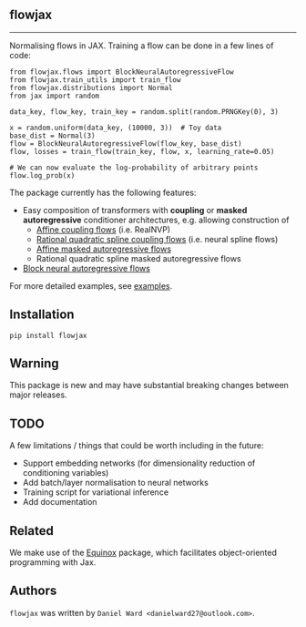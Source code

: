 ## flowjax
-------

Normalising flows in JAX. Training a flow can be done in a few lines of code:

```
from flowjax.flows import BlockNeuralAutoregressiveFlow
from flowjax.train_utils import train_flow
from flowjax.distributions import Normal
from jax import random

data_key, flow_key, train_key = random.split(random.PRNGKey(0), 3)

x = random.uniform(data_key, (10000, 3))  # Toy data
base_dist = Normal(3)
flow = BlockNeuralAutoregressiveFlow(flow_key, base_dist)
flow, losses = train_flow(train_key, flow, x, learning_rate=0.05)

# We can now evaluate the log-probability of arbitrary points
flow.log_prob(x)
```

The package currently has the following features:

- Easy composition of transformers with **coupling** or **masked autoregressive** conditioner architectures, e.g. allowing construction of
    - [Affine coupling flows](https://arxiv.org/abs/1906.04032/) (i.e. RealNVP)
    - [Rational quadratic spline coupling flows](https://arxiv.org/abs/1906.04032/) (i.e. neural spline flows)
    - [Affine masked autoregressive flows](https://arxiv.org/abs/1705.07057v4)
    - Rational quadratic spline masked autoregressive flows
- [Block neural autoregressive flows](https://arxiv.org/abs/1904.04676)

For more detailed examples, see [examples](https://github.com/danielward27/flowjax/blob/main/examples/).

## Installation
```
pip install flowjax
```

## Warning
This package is new and may have substantial breaking changes between major releases.

## TODO
A few limitations / things that could be worth including in the future:

- Support embedding networks (for dimensionality reduction of conditioning variables)
- Add batch/layer normalisation to neural networks
- Training script for variational inference
- Add documentation

## Related
We make use of the [Equinox](https://arxiv.org/abs/2111.00254) package, which facilitates object-oriented programming with Jax. 

## Authors
`flowjax` was written by `Daniel Ward <danielward27@outlook.com>`.
